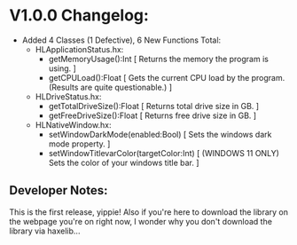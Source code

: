# V1.0.0 Changelog:

- Added 4 Classes (1 Defective), 6 New Functions Total:
  - HLApplicationStatus.hx:
    - getMemoryUsage():Int [ Returns the memory the program is using. ]
    - getCPULoad():Float [ Gets the current CPU load by the program. (Results are quite questionable.) ]
  - HLDriveStatus.hx:
    - getTotalDriveSize():Float [ Returns total drive size in GB. ]
    - getFreeDriveSize():Float [ Returns free drive size in GB. ]
  - HLNativeWindow.hx:
    - setWindowDarkMode(enabled:Bool) [ Sets the windows dark mode property. ]
    - setWindowTitlevarColor(targetColor:Int) [ (WINDOWS 11 ONLY) Sets the color of your windows title bar. ]

## Developer Notes:
This is the first release, yippie! Also if you're here to download the library on the webpage you're on right now, I wonder why you don't download the library via haxelib...

